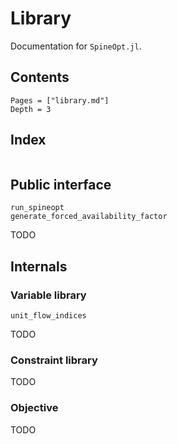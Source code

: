 # Library

Documentation for `SpineOpt.jl`.

## Contents

```@contents
Pages = ["library.md"]
Depth = 3
```

## Index

```@index
```


## Public interface

```@docs
run_spineopt
generate_forced_availability_factor
```

TODO

## Internals

### Variable library

```@docs
unit_flow_indices
```

TODO

### Constraint library

TODO

### Objective

TODO
